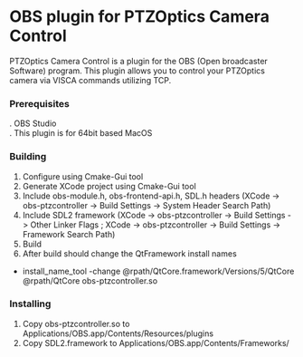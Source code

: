 # OBS plugin for PTZOptics Camera Control

PTZOptics Camera Control is a plugin for the OBS (Open broadcaster Software) program.  This plugin allows you to control your PTZOptics camera via VISCA commands utilizing TCP.

### Prerequisites
. OBS Studio  
. This plugin is for 64bit based MacOS  

### Building
1. Configure using Cmake-Gui tool
2. Generate XCode project using Cmake-Gui tool
3. Include obs-module.h, obs-frontend-api.h, SDL.h headers (XCode -> obs-ptzcontroller -> Build Settings -> System Header Search Path)
4. Include SDL2 framework (XCode -> obs-ptzcontroller -> Build Settings -> Other Linker Flags ; XCode -> obs-ptzcontroller -> Build Settings -> Framework Search Path)
5. Build
6. After build should change the QtFramework install names
* install_name_tool -change @rpath/QtCore.framework/Versions/5/QtCore @rpath/QtCore obs-ptzcontroller.so

### Installing

1. Copy obs-ptzcontroller.so to Applications/OBS.app/Contents/Resources/plugins
2. Copy SDL2.framework to Applications/OBS.app/Contents/Frameworks/


